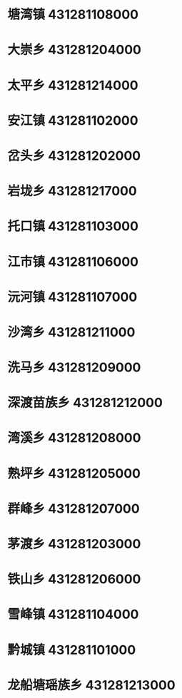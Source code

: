 # 塘湾镇 431281108000
# 大崇乡 431281204000
# 太平乡 431281214000
# 安江镇 431281102000
# 岔头乡 431281202000
# 岩垅乡 431281217000
# 托口镇 431281103000
# 江市镇 431281106000
# 沅河镇 431281107000
# 沙湾乡 431281211000
# 洗马乡 431281209000
# 深渡苗族乡 431281212000
# 湾溪乡 431281208000
# 熟坪乡 431281205000
# 群峰乡 431281207000
# 茅渡乡 431281203000
# 铁山乡 431281206000
# 雪峰镇 431281104000
# 黔城镇 431281101000
# 龙船塘瑶族乡 431281213000
